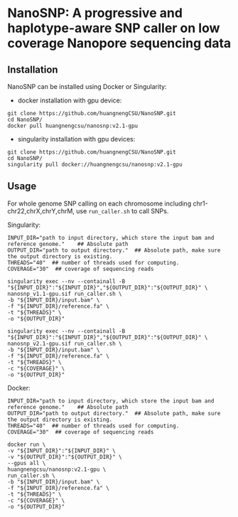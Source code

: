 # NanoSNP: A progressive and haplotype-aware SNP caller on low coverage Nanopore sequencing data

## Installation

NanoSNP can be installed using Docker or Singularity:  
* docker installation with gpu device:
```
git clone https://github.com/huangnengCSU/NanoSNP.git
cd NanoSNP/
docker pull huangnengcsu/nanosnp:v2.1-gpu
```
* singularity installation with gpu devices:
```
git clone https://github.com/huangnengCSU/NanoSNP.git
cd NanoSNP/
singularity pull docker://huangnengcsu/nanosnp:v2.1-gpu
```


## Usage

For whole genome SNP calling on each chromosome including chr1-chr22,chrX,chrY,chrM, use `run_caller.sh` to call SNPs.

Singularity:
```
INPUT_DIR="path to input directory, which store the input bam and reference genome."    ## Absolute path
OUTPUT_DIR="path to output directory."  ## Absolute path, make sure the output directory is existing.
THREADS="40"  ## number of threads used for computing.
COVERAGE="30"  ## coverage of sequencing reads

singularity exec --nv --containall -B "${INPUT_DIR}":"${INPUT_DIR}","${OUTPUT_DIR}":"${OUTPUT_DIR}" \
nanosnp_v1.1-gpu.sif run_caller.sh \
-b "${INPUT_DIR}/input.bam" \
-f "${INPUT_DIR}/reference.fa" \
-t "${THREADS}" \
-o "${OUTPUT_DIR}"

singularity exec --nv --containall -B "${INPUT_DIR}":"${INPUT_DIR}","${OUTPUT_DIR}":"${OUTPUT_DIR}" \
nanosnp_v2.1-gpu.sif run_caller.sh \
-b "${INPUT_DIR}/input.bam" \
-f "${INPUT_DIR}/reference.fa" \
-t "${THREADS}" \
-c "${COVERAGE}" \
-o "${OUTPUT_DIR}"
```

Docker:
```
INPUT_DIR="path to input directory, which store the input bam and reference genome."    ## Absolute path
OUTPUT_DIR="path to output directory."  ## Absolute path, make sure the output directory is existing.
THREADS="40"  ## number of threads used for computing.
COVERAGE="30"  ## coverage of sequencing reads

docker run \
-v "${INPUT_DIR}":"${INPUT_DIR}" \
-v "${OUTPUT_DIR}":"${OUTPUT_DIR}" \
--gpus all \
huangnengcsu/nanosnp:v2.1-gpu \
run_caller.sh \
-b "${INPUT_DIR}/input.bam" \
-f "${INPUT_DIR}/reference.fa" \
-t "${THREADS}" \
-c "${COVERAGE}" \
-o "${OUTPUT_DIR}"
```